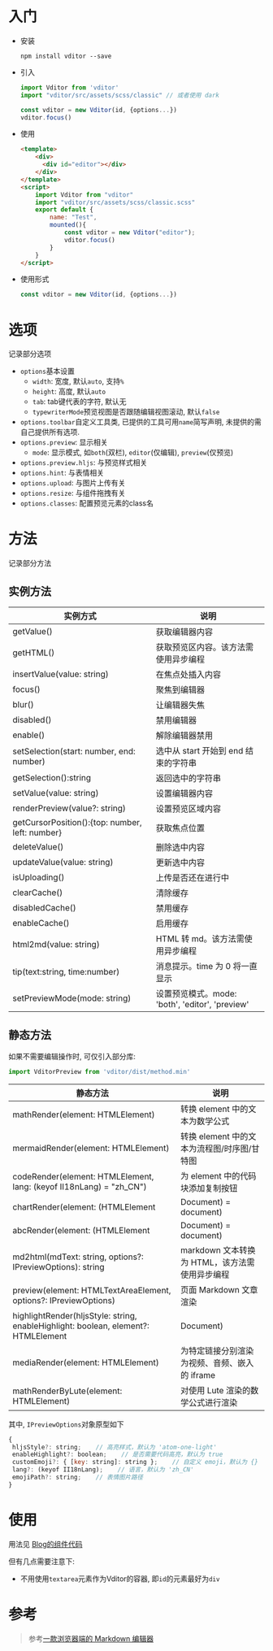 # 入门

* 安装

  ```shell
  npm install vditor --save
  ```

* 引入

  ```javascript
  import Vditor from 'vditor'
  import "vditor/src/assets/scss/classic" // 或者使用 dark
  
  const vditor = new Vditor(id, {options...})
  vditor.focus()
  ```

* 使用

  ```html
  <template>
      <div>
        <div id="editor"></div>
      </div>
  </template>
  <script>
      import Vditor from "vditor"
      import "vditor/src/assets/scss/classic.scss"
      export default {
          name: "Test",
          mounted(){
              const vditor = new Vditor("editor");
              vditor.focus()
          }
      }
  </script>
  ```

* 使用形式

  ```javascript
  const vditor = new Vditor(id, {options...})
  ```

# 选项

记录部分选项

* `options`基本设置
  * `width`: 宽度, 默认`auto`, 支持`%`
  * `height`: 高度, 默认`auto`
  * `tab`: tab键代表的字符, 默认无
  * `typewriterMode`预览视图是否跟随编辑视图滚动, 默认`false`
* `options.toolbar`自定义工具类, 已提供的工具可用`name`简写声明, 未提供的需自己提供所有选项.
* `options.preview`: 显示相关
  * `mode`: 显示模式, 如`both`(双栏), `editor`(仅编辑), `preview`(仅预览)
* `options.preview.hljs`: 与预览样式相关
* `options.hint`: 与表情相关
* `options.upload`: 与图片上传有关
* `options.resize`: 与组件拖拽有关
* `options.classes`: 配置预览元素的class名

# 方法

记录部分方法

## 实例方法

| 实例方式                                        | 说明                                            |
| ----------------------------------------------- | ----------------------------------------------- |
| getValue()                                      | 获取编辑器内容                                  |
| getHTML()                                       | 获取预览区内容。该方法需使用异步编程            |
| insertValue(value: string)                      | 在焦点处插入内容                                |
| focus()                                         | 聚焦到编辑器                                    |
| blur()                                          | 让编辑器失焦                                    |
| disabled()                                      | 禁用编辑器                                      |
| enable()                                        | 解除编辑器禁用                                  |
| setSelection(start: number, end: number)        | 选中从 start 开始到 end 结束的字符串            |
| getSelection():string                           | 返回选中的字符串                                |
| setValue(value: string)                         | 设置编辑器内容                                  |
| renderPreview(value?: string)                   | 设置预览区域内容                                |
| getCursorPosition():{top: number, left: number} | 获取焦点位置                                    |
| deleteValue()                                   | 删除选中内容                                    |
| updateValue(value: string)                      | 更新选中内容                                    |
| isUploading()                                   | 上传是否还在进行中                              |
| clearCache()                                    | 清除缓存                                        |
| disabledCache()                                 | 禁用缓存                                        |
| enableCache()                                   | 启用缓存                                        |
| html2md(value: string)                          | HTML 转 md。该方法需使用异步编程                |
| tip(text:string, time:number)                   | 消息提示。time 为 0 将一直显示                  |
| setPreviewMode(mode: string)                    | 设置预览模式。mode: 'both', 'editor', 'preview' |

## 静态方法

如果不需要编辑操作时, 可仅引入部分库:

```javascript
import VditorPreview from 'vditor/dist/method.min'
```

| 静态方法                                                     | 说明                                           |
| ------------------------------------------------------------ | ---------------------------------------------- |
| mathRender(element: HTMLElement)                             | 转换 element 中的文本为数学公式                |
| mermaidRender(element: HTMLElement)                          | 转换 element 中的文本为流程图/时序图/甘特图    |
| codeRender(element: HTMLElement, lang: (keyof II18nLang) = "zh_CN") | 为 element 中的代码块添加复制按钮              |
| chartRender(element: (HTMLElement                            | Document) = document)                          |
| abcRender(element: (HTMLElement                              | Document) = document)                          |
| md2html(mdText: string, options?: IPreviewOptions): string   | markdown 文本转换为 HTML，该方法需使用异步编程 |
| preview(element: HTMLTextAreaElement, options?: IPreviewOptions) | 页面 Markdown 文章渲染                         |
| highlightRender(hljsStyle: string, enableHighlight: boolean, element?: HTMLElement | Document)                                      |
| mediaRender(element: HTMLElement)                            | 为特定链接分别渲染为视频、音频、嵌入的 iframe  |
| mathRenderByLute(element: HTMLElement)                       | 对使用 Lute 渲染的数学公式进行渲染             |

其中, `IPreviewOptions`对象原型如下

```javascript
{  
 hljsStyle?: string;    // 高亮样式，默认为 'atom-one-light'  
 enableHighlight?: boolean;    // 是否需要代码高亮，默认为 true  
 customEmoji?: { [key: string]: string };    // 自定义 emoji，默认为 {}  
 lang?: (keyof II18nLang);    // 语言，默认为 'zh_CN'  
 emojiPath?: string;    // 表情图片路径  
}  
```

# 使用

用法见 [Blog的组件代码](https://github.com/sidian123/Blog/tree/master/front/components/editor) 

但有几点需要注意下:

* 不用使用`textarea`元素作为Vditor的容器, 即`id`的元素最好为`div`

# 参考

> 参考[一款浏览器端的 Markdown 编辑器](https://hacpai.com/article/1549638745630)